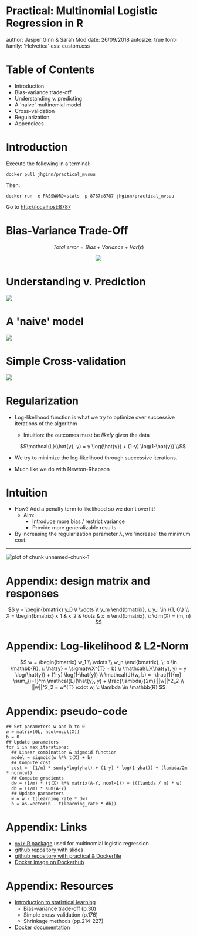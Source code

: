 Practical: Multinomial Logistic Regression in R
========================================================
author: Jasper Ginn & Sarah Mod
date: 26/09/2018
autosize: true
font-family: 'Helvetica'
css: custom.css

Table of Contents
========================================================

- Introduction 
- Bias-variance trade-off
- Understanding v. predicting
- A 'naive' multinomial model
- Cross-validation
- Regularization
- Appendices

Introduction
========================================================

Execute the following in a terminal:

```shell
docker pull jhginn/practical_mvsuu
```

Then:

```shell
docker run -e PASSWORD=stats -p 8787:8787 jhginn/practical_mvsuu
```

Go to [http://localhost:8787](http://localhost:8787)
 
Bias-Variance Trade-Off 
========================================================

$$
Total\:error = Bias + Variance + Var(\epsilon)
$$

<center><img src="bvar.png"></center>

Understanding v. Prediction
========================================================

<img src="understandpredict.png">

A 'naive' model
========================================================

<img src="model.png">

Simple Cross-validation
========================================================

<img src="cv.png">

Regularization
========================================================

- Log-likelihood function is what we try to optimize over successive iterations of the algorithm
  - Intuition: the outcomes must be *likely* given the data
  
  $$\mathcal{L}(\hat{y}, y) = y \log(\hat{y}) + (1-y) \log(1-\hat{y}) \\$$

- We try to minimize the log-likelihood through successive iterations. 
- Much like we do with Newton-Rhapson

Intuition
========================================================

- How? Add a penalty term to likelihood so we don't overfit!
  - Aim:
      - Introduce more bias / restrict variance
      - Provide more generalizable results
- By increasing the regularization parameter $\lambda$, we 'increase' the minimum cost.

***

![plot of chunk unnamed-chunk-1](presentation-figure/unnamed-chunk-1-1.png)
 
Appendix: design matrix and responses
=======================================================

$$
y = \begin{bmatrix}
y_0 \\
\vdots \\
y_m
\end{bmatrix}, \: y_i \in \{1, 0\} \\
X = \begin{bmatrix}
x_1 & x_2 & \dots & x_n
\end{bmatrix}, \: \dim(X) = (m, n)
$$

Appendix: Log-likelihood & L2-Norm 
=======================================================

$$
w = \begin{bmatrix}
w_1 \\
\vdots \\
w_n
\end{bmatrix}, \: b \in \mathbb{R}, \:
\hat{y} = \sigma(wX^{T} + b) \\
\mathcal{L}(\hat{y}, y) = y \log(\hat{y}) + (1-y) \log(1-\hat{y}) \\
\mathcal{J}(w, b) = -\frac{1}{m} \sum_{i=1}^m \mathcal{L}(\hat{y}, y) + \frac{\lambda}{2m} ||w||^2_2 \\
||w||^2_2 = w^{T} \cdot w, \: \lambda \in \mathbb{R}
$$

Appendix: pseudo-code
=======================================================

```
## Set parameters w and b to 0
w = matrix(0L, ncol=ncol(X))
b = 0
## Update parameters
for i in max_iterations:
  ## Linear combination & sigmoid function
  model = sigmoid(w %*% t(X) + b)
  ## Compute cost
  cost = -(1/m) * sum(y*log(yhat) + (1-y) * log(1-yhat)) + (lambda/2m * norm(w))
  ## Compute gradients
  dw = (1/m) * (t(X) %*% matrix(A-Y, ncol=1)) + t((lambda / m) * w)
  db = (1/m) * sum(A-Y)
  ## Update parameters
  w = w - t(learning_rate * dw)
  b = as.vector(b - t(learning_rate * db))
```

Appendix: Links
=======================================================

- [`mnlr` R package](https://github.com/JasperHG90/mnlr) used for multinomial logistic regression
- [github repository with slides](https://github.com/JasperHG90/multivariate_statistics_uu)
- [github repository with practical & Dockerfile]()
- [Docker image on Dockerhub]()

Appendix: Resources
=======================================================

- [Introduction to statistical learning](https://www-bcf.usc.edu/~gareth/ISL/)
  - Bias-variance trade-off (p.30)
  - Simple cross-validation (p.176)
  - Shrinkage methods (pp.214-227)
- [Docker documentation](https://docs.docker.com/)
